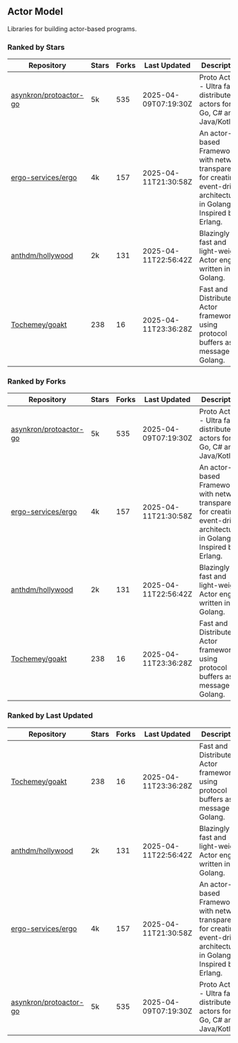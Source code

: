 ## Actor Model

Libraries for building actor-based programs.

### Ranked by Stars

| Repository | Stars | Forks | Last Updated | Description | 
|------------|-------|-------|--------------|-------------|
| [asynkron/protoactor-go](https://github.com/asynkron/protoactor-go) | 5k | 535 | 2025-04-09T07:19:30Z |  Proto Actor - Ultra fast distributed actors for Go, C# and Java/Kotlin. |
| [ergo-services/ergo](https://github.com/ergo-services/ergo) | 4k | 157 | 2025-04-11T21:30:58Z |  An actor-based Framework with network transparency for creating event-driven architecture in Golang. Inspired by Erlang. |
| [anthdm/hollywood](https://github.com/anthdm/hollywood) | 2k | 131 | 2025-04-11T22:56:42Z |  Blazingly fast and light-weight Actor engine written in Golang. |
| [Tochemey/goakt](https://github.com/Tochemey/goakt) | 238 | 16 | 2025-04-11T23:36:28Z |  Fast and Distributed Actor framework using protocol buffers as message for Golang. |

### Ranked by Forks

| Repository | Stars | Forks | Last Updated | Description | 
|------------|-------|-------|--------------|-------------|
| [asynkron/protoactor-go](https://github.com/asynkron/protoactor-go) | 5k | 535 | 2025-04-09T07:19:30Z |  Proto Actor - Ultra fast distributed actors for Go, C# and Java/Kotlin. |
| [ergo-services/ergo](https://github.com/ergo-services/ergo) | 4k | 157 | 2025-04-11T21:30:58Z |  An actor-based Framework with network transparency for creating event-driven architecture in Golang. Inspired by Erlang. |
| [anthdm/hollywood](https://github.com/anthdm/hollywood) | 2k | 131 | 2025-04-11T22:56:42Z |  Blazingly fast and light-weight Actor engine written in Golang. |
| [Tochemey/goakt](https://github.com/Tochemey/goakt) | 238 | 16 | 2025-04-11T23:36:28Z |  Fast and Distributed Actor framework using protocol buffers as message for Golang. |

### Ranked by Last Updated

| Repository | Stars | Forks | Last Updated | Description | 
|------------|-------|-------|--------------|-------------|
| [Tochemey/goakt](https://github.com/Tochemey/goakt) | 238 | 16 | 2025-04-11T23:36:28Z |  Fast and Distributed Actor framework using protocol buffers as message for Golang. |
| [anthdm/hollywood](https://github.com/anthdm/hollywood) | 2k | 131 | 2025-04-11T22:56:42Z |  Blazingly fast and light-weight Actor engine written in Golang. |
| [ergo-services/ergo](https://github.com/ergo-services/ergo) | 4k | 157 | 2025-04-11T21:30:58Z |  An actor-based Framework with network transparency for creating event-driven architecture in Golang. Inspired by Erlang. |
| [asynkron/protoactor-go](https://github.com/asynkron/protoactor-go) | 5k | 535 | 2025-04-09T07:19:30Z |  Proto Actor - Ultra fast distributed actors for Go, C# and Java/Kotlin. |

